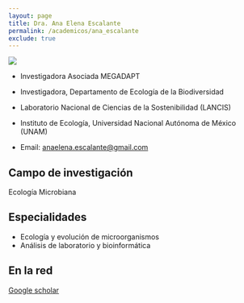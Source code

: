 ```yaml
---
layout: page
title: Dra. Ana Elena Escalante
permalink: /academicos/ana_escalante
exclude: true
---
```


<img src="https://raw.githubusercontent.com/sostenibilidad-unam/sostenibilidad-unam.github.io/master/assets/paisajes-bonitos-de-oton%CC%83o-lago.jpeg">

- Investigadora Asociada MEGADAPT

- Investigadora, Departamento de Ecología de la Biodiversidad

- Laboratorio Nacional de Ciencias de la Sostenibilidad (LANCIS)

- Instituto de Ecología, Universidad Nacional Autónoma de México (UNAM) 

- Email: anaelena.escalante@gmail.com


## Campo de investigación

Ecología Microbiana

## Especialidades

- Ecología y evolución de microorganismos
- Análisis de laboratorio y bioinformática

## En la red

[Google scholar](https://scholar.google.com.mx/citations?user=UQmdPmoAAAAJ&hl=en)
